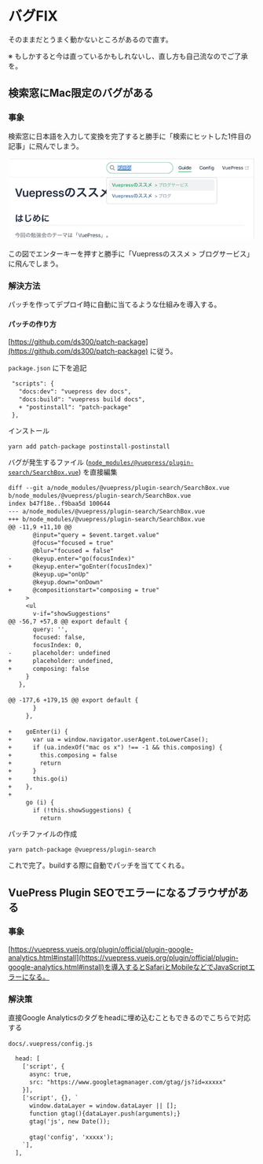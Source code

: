 # バグFIX

そのままだとうまく動かないところがあるので直す。

※ もしかすると今は直っているかもしれないし、直し方も自己流なのでご了承を。

## 検索窓にMac限定のバグがある

### 事象

検索窓に日本語を入力して変換を完了すると勝手に「検索にヒットした1件目の記事」に飛んでしまう。

![bugfix001](./bugfix001.png)

この図でエンターキーを押すと勝手に「Vuepressのススメ > ブログサービス」に飛んでしまう。


### 解決方法

パッチを作ってデプロイ時に自動に当てるような仕組みを導入する。

#### パッチの作り方

[https://github.com/ds300/patch-package](https://github.com/ds300/patch-package) に従う。

`package.json` に下を追記
```
 "scripts": {
   "docs:dev": "vuepress dev docs",
   "docs:build": "vuepress build docs",
   + "postinstall": "patch-package"
 },
```

インストール
```
yarn add patch-package postinstall-postinstall
```

バグが発生するファイル ([`node_modules/@vuepress/plugin-search/SearchBox.vue`](https://github.com/vuejs/vuepress/blob/master/packages/@vuepress/plugin-search/SearchBox.vue)) を直接編集
```
diff --git a/node_modules/@vuepress/plugin-search/SearchBox.vue b/node_modules/@vuepress/plugin-search/SearchBox.vue
index b47f18e..f9baa5d 100644
--- a/node_modules/@vuepress/plugin-search/SearchBox.vue
+++ b/node_modules/@vuepress/plugin-search/SearchBox.vue
@@ -11,9 +11,10 @@
       @input="query = $event.target.value"
       @focus="focused = true"
       @blur="focused = false"
-      @keyup.enter="go(focusIndex)"
+      @keyup.enter="goEnter(focusIndex)"
       @keyup.up="onUp"
       @keyup.down="onDown"
+      @compositionstart="composing = true"
     >
     <ul
       v-if="showSuggestions"
@@ -56,7 +57,8 @@ export default {
       query: '',
       focused: false,
       focusIndex: 0,
-      placeholder: undefined
+      placeholder: undefined,
+      composing: false
     }
   },
 
@@ -177,6 +179,15 @@ export default {
       }
     },
 
+    goEnter(i) {
+      var ua = window.navigator.userAgent.toLowerCase();
+      if (ua.indexOf("mac os x") !== -1 && this.composing) {
+        this.composing = false
+        return
+      }
+      this.go(i)
+    },
+
     go (i) {
       if (!this.showSuggestions) {
         return

```

パッチファイルの作成

```
yarn patch-package @vuepress/plugin-search
```

これで完了。buildする際に自動でパッチを当ててくれる。

## VuePress Plugin SEOでエラーになるブラウザがある

### 事象

[https://vuepress.vuejs.org/plugin/official/plugin-google-analytics.html#install](https://vuepress.vuejs.org/plugin/official/plugin-google-analytics.html#install)を導入するとSafariとMobileなどでJavaScriptエラーになる。

### 解決策

直接Google Analyticsのタグをheadに埋め込むこともできるのでこちらで対応する

`docs/.vuepress/config.js`
```
  head: [
    ['script', {
      async: true,
      src: "https://www.googletagmanager.com/gtag/js?id=xxxxx"
    }],
    ['script', {}, `
      window.dataLayer = window.dataLayer || [];
      function gtag(){dataLayer.push(arguments);}
      gtag('js', new Date());
      
      gtag('config', 'xxxxx');
    `],
  ],
```
